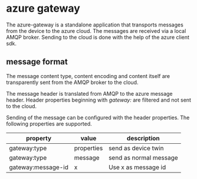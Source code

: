 # azure gateway

The azure-gateway is a standalone application that transports messages from the device to the azure cloud.
The messages are received via a local AMQP broker.
Sending to the cloud is done with the help of the azure client sdk.

## message format

The message content type, content encoding and content itself are transparently sent from the AMQP broker to the cloud.

The message header is translated from AMQP to the azure message header.
Header properties beginning with *gateway:* are filtered and not sent to the cloud.

Sending of the message can be configured with the header properties.
The following properties are supported.

| property           | value      | description            |
|--------------------|------------|------------------------|
| gateway:type       | properties | send as device twin    |
| gateway:type       | message    | send as normal message |
| gateway:message-id | x          | Use x as message id    |

